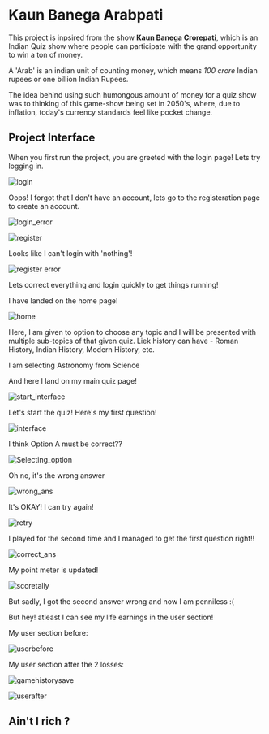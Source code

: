 # Kaun Banega Arabpati
This project is inpsired from the show **Kaun Banega Crorepati**, which is an Indian Quiz show where people can participate with the grand opportunity to win a ton of money. 

A 'Arab' is an indian unit of counting money, which means *100 crore* Indian rupees or one billion Indian Rupees. 

The idea behind using such humongous amount of money for a quiz show was to thinking of this game-show being set in 2050's, where, due to inflation, today's currency standards feel like pocket change.

## Project Interface

When you first run the project, you are greeted with the login page! Lets try logging in.

![login](https://github.com/aurorachilles/Kaun-Banega-Arabpati/assets/85650409/bfb91dfe-9d65-437b-a02c-c12a28e73645)

Oops! I forgot that I don't have an account, lets go to the registeration page to create an account.

![login_error](https://github.com/aurorachilles/Kaun-Banega-Arabpati/assets/85650409/2d1b65ab-3a01-4546-9001-0eda9e120066)

![register](https://github.com/aurorachilles/Kaun-Banega-Arabpati/assets/85650409/96a52ee3-32db-4942-ac86-9288a7b42a25)

Looks like I can't login with 'nothing'!

![register error](https://github.com/aurorachilles/Kaun-Banega-Arabpati/assets/85650409/efcac475-79c9-4213-9f9d-9f296d54b44a)

Lets correct everything and login quickly to get things running!

I have landed on the home page!

![home](https://github.com/aurorachilles/Kaun-Banega-Arabpati/assets/85650409/5eb5b5d3-eba9-4011-ae0d-9eeaa27d2eeb)

Here, I am given to option to choose any topic and I will be presented with multiple sub-topics of that given quiz. 
Liek history can have - Roman History, Indian History, Modern History, etc.

I am selecting Astronomy from Science

And here I land on my main quiz page!

![start_interface](https://github.com/aurorachilles/Kaun-Banega-Arabpati/assets/85650409/4c69ba12-c773-4103-b218-ac6ce6c8375b)

Let's start the quiz! Here's my first question!

![interface](https://github.com/aurorachilles/Kaun-Banega-Arabpati/assets/85650409/c6b83dc2-afae-439a-aa77-2b75d8fad63e)

I think Option A must be correct??

![Selecting_option](https://github.com/aurorachilles/Kaun-Banega-Arabpati/assets/85650409/bb56b7de-76b4-4e37-9caf-02c335607550)

Oh no, it's the wrong answer

![wrong_ans](https://github.com/aurorachilles/Kaun-Banega-Arabpati/assets/85650409/45ce3844-2198-4ac6-a2da-e8ef32fdbcba)

It's OKAY! I can try again!

![retry](https://github.com/aurorachilles/Kaun-Banega-Arabpati/assets/85650409/6fb2f897-4068-48c8-b552-662800b085e2)

I played for the second time and I managed to get the first question right!!

![correct_ans](https://github.com/aurorachilles/Kaun-Banega-Arabpati/assets/85650409/d7d2bfe5-71f3-4b1c-ac86-e5b14b82a8be)

My point meter is updated!

![scoretally](https://github.com/aurorachilles/Kaun-Banega-Arabpati/assets/85650409/29759acb-812c-4ac4-89eb-12eeb53b686c)

But sadly, I got the second answer wrong and now I am penniless :(

But hey! atleast I can see my life earnings in the user section!

My user section before:

![userbefore](https://github.com/aurorachilles/Kaun-Banega-Arabpati/assets/85650409/027ddc0a-db2c-4e4d-a242-c410282f3231)

My user section after the 2 losses:

![gamehistorysave](https://github.com/aurorachilles/Kaun-Banega-Arabpati/assets/85650409/a17f43b1-5a49-4668-b778-8fe6d1202ca2)

![userafter](https://github.com/aurorachilles/Kaun-Banega-Arabpati/assets/85650409/fd359222-5a95-4bdf-baeb-d4daa57ec236)

## Ain't I rich ?













